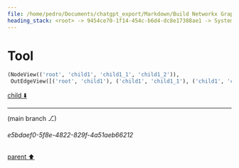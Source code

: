 ```yaml
---
file: /home/pedro/Documents/chatgpt_export/Markdown/Build Networkx Graph with Cursor.md
heading_stack: <root> -> 9454ce70-1f14-454c-b6d4-dc8e17388ae1 -> System -> cdc1e4df-6ed9-4474-aa70-316fd1d37354 -> System -> aaa2cfbd-357a-4571-8976-96badef48d18 -> User -> 660d2f56-57b7-4db7-a86f-6e27fd55def8 -> Assistant -> aaa2f53f-301b-417c-b7ee-ff3a213ff44f -> User -> f88bf305-bb2b-49d3-8c39-93884f395670 -> Assistant -> d19608c1-cf76-442e-8eab-86807320e37d -> Tool -> 6cb2143c-6833-483e-81c3-0d5c2c20c84a -> Assistant -> 51b0898f-7e88-4c13-b0c8-bbb7f8e79c51 -> Assistant -> fb7ae9bc-bb46-4c32-94d3-47dc0b2b5997 -> Tool
---
```

# Tool

```python
(NodeView(('root', 'child1', 'child1_1', 'child1_2')),
 OutEdgeView([('root', 'child1'), ('child1', 'child1_1'), ('child1', 'child1_2')]))
```

[child ⬇️](#e5bdaef0-5f8e-4822-829f-4a51aeb66212)

---

(main branch ⎇)
###### e5bdaef0-5f8e-4822-829f-4a51aeb66212
[parent ⬆️](#fb7ae9bc-bb46-4c32-94d3-47dc0b2b5997)
